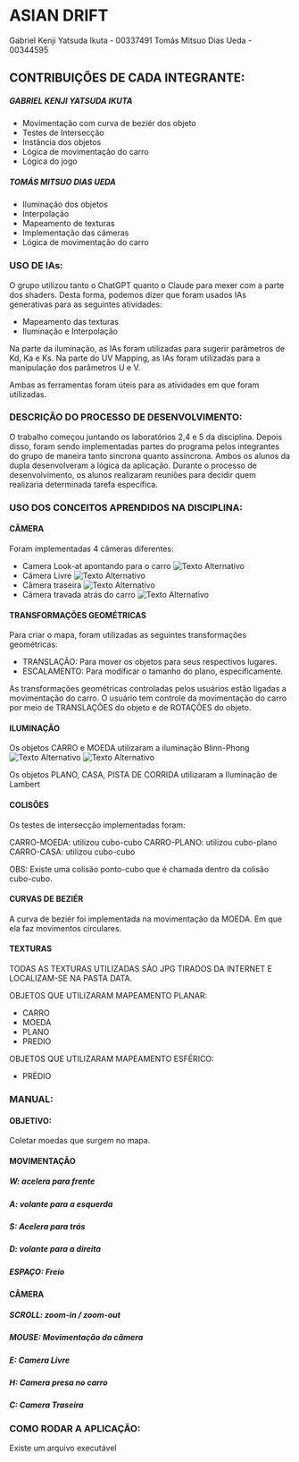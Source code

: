 # ASIAN DRIFT

Gabriel Kenji Yatsuda Ikuta - 00337491
Tomás Mitsuo Dias Ueda - 00344595

## CONTRIBUIÇÕES DE CADA INTEGRANTE:

##### GABRIEL KENJI YATSUDA IKUTA

- Movimentação com curva de beziér dos objeto
- Testes de Intersecção
- Instância dos objetos
- Lógica de movimentação do carro
- Lógica do jogo

##### TOMÁS MITSUO DIAS UEDA

- Iluminação dos objetos
- Interpolação
- Mapeamento de texturas
- Implementação das câmeras
- Lógica de movimentação do carro

### USO DE IAs:

O grupo utilizou tanto o ChatGPT quanto o Claude para mexer com a parte dos shaders. Desta forma, podemos dizer que foram usados IAs generativas para as seguintes atividades:

- Mapeamento das texturas
- Iluminação e Interpolação

Na parte da iluminação, as IAs foram utilizadas para sugerir parâmetros de Kd, Ka e Ks.
Na parte do UV Mapping, as IAs foram utilizadas para a manipulação dos parâmetros U e V.

Ambas as ferramentas foram úteis para as atividades em que foram utilizadas.

### DESCRIÇÃO DO PROCESSO DE DESENVOLVIMENTO:

O trabalho começou juntando os laboratórios 2,4 e 5 da disciplina. Depois disso, foram sendo implementadas partes do programa pelos integrantes do grupo de maneira tanto sincrona quanto assíncrona.
Ambos os alunos da dupla desenvolveram a lógica da aplicação. Durante o processo de desenvolvimento, os alunos realizaram reuniões para decidir quem realizaria determinada tarefa específica.

### USO DOS CONCEITOS APRENDIDOS NA DISCIPLINA:

#### CÂMERA

Foram implementadas 4 câmeras diferentes:

- Camera Look-at apontando para o carro
  ![Texto Alternativo](trabalho_fcg/imagens_readme/look_at.png)
- Câmera Livre
  ![Texto Alternativo](trabalho_fcg/imagens_readme/livre.png)
- Câmera traseira
  ![Texto Alternativo](trabalho_fcg/imagens_readme/traseira.png)
- Câmera travada atrás do carro
  ![Texto Alternativo](trabalho_fcg/imagens_readme/travada.png)

#### TRANSFORMAÇÕES GEOMÉTRICAS

Para criar o mapa, foram utilizadas as seguintes transformações geométricas:

- TRANSLAÇÃO: Para mover os objetos para seus respectivos lugares.
- ESCALAMENTO: Para modificar o tamanho do plano, especificamente.

As transformações geométricas controladas pelos usuários estão ligadas a movimentação do carro. O usuário tem controle da movimentação do carro por meio de TRANSLAÇÕES do objeto e de ROTAÇÕES do objeto.

#### ILUMINAÇÃO

Os objetos CARRO e MOEDA utilizaram a iluminação Blinn-Phong
![Texto Alternativo](trabalho_fcg/imagens_readme/jogo1.png)
![Texto Alternativo](trabalho_fcg/imagens_readme/moeda_jogo.png)

Os objetos PLANO, CASA, PISTA DE CORRIDA utilizaram a Iluminação de Lambert

#### COLISÕES

Os testes de intersecção implementadas foram:

CARRO-MOEDA: utilizou cubo-cubo
CARRO-PLANO: utilizou cubo-plano
CARRO-CASA: utilizou cubo-cubo

OBS: Existe uma colisão ponto-cubo que é chamada dentro da colisão cubo-cubo.

#### CURVAS DE BEZIÉR

A curva de beziér foi implementada na movimentação da MOEDA. Em que ela faz movimentos circulares.

#### TEXTURAS

TODAS AS TEXTURAS UTILIZADAS SÃO JPG TIRADOS DA INTERNET E LOCALIZAM-SE NA PASTA DATA.

OBJETOS QUE UTILIZARAM MAPEAMENTO PLANAR:

- CARRO
- MOEDA
- PLANO
- PREDIO

OBJETOS QUE UTILIZARAM MAPEAMENTO ESFÉRICO:

- PRÉDIO

### MANUAL:

#### OBJETIVO:

Coletar moedas que surgem no mapa.

#### MOVIMENTAÇÃO

##### W: acelera para frente

##### A: volante para a esquerda

##### S: Acelera para trás

##### D: volante para a direita

##### ESPAÇO: Freio

#### CÂMERA

##### SCROLL: zoom-in / zoom-out

##### MOUSE: Movimentação da câmera

##### E: Camera Livre

##### H: Camera presa no carro

##### C: Camera Traseira

### COMO  RODAR A APLICAÇÃO:

Existe um arquivo executável
